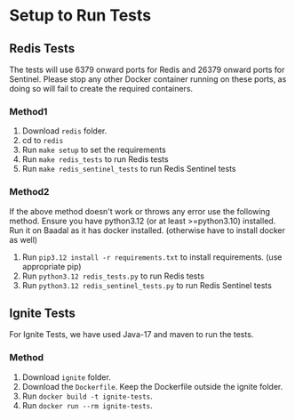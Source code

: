 # Setup to Run Tests

## Redis Tests

The tests will use 6379 onward ports for Redis and 26379 onward ports for Sentinel. Please stop any other Docker container running on these ports, as doing so will fail to create the required containers.

### Method1
1. Download `redis` folder.
2. cd to `redis`
3. Run `make setup` to set the requirements
4. Run `make redis_tests` to run Redis tests
5. Run `make redis_sentinel_tests` to run Redis Sentinel tests

### Method2
If the above method doesn't work or throws any error use the following method. Ensure you have python3.12 (or at least >=python3.10) installed. Run it on Baadal as it has docker installed. (otherwise have to install docker as well)

1. Run `pip3.12 install -r requirements.txt` to install requirements. (use appropriate pip)
2. Run `python3.12 redis_tests.py` to run Redis tests
3. Run `python3.12 redis_sentinel_tests.py` to run Redis Sentinel tests

## Ignite Tests

For Ignite Tests, we have used Java-17 and maven to run the tests.

### Method
1. Download `ignite` folder.
2. Download the `Dockerfile`. Keep the Dockerfile outside the ignite folder.
3. Run `docker build -t ignite-tests`.
4. Run `docker run --rm ignite-tests`.
